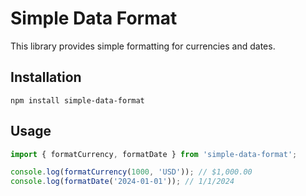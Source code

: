 
# Simple Data Format

This library provides simple formatting for currencies and dates.

## Installation

```
npm install simple-data-format
```

## Usage

```javascript
import { formatCurrency, formatDate } from 'simple-data-format';

console.log(formatCurrency(1000, 'USD')); // $1,000.00
console.log(formatDate('2024-01-01')); // 1/1/2024
```
